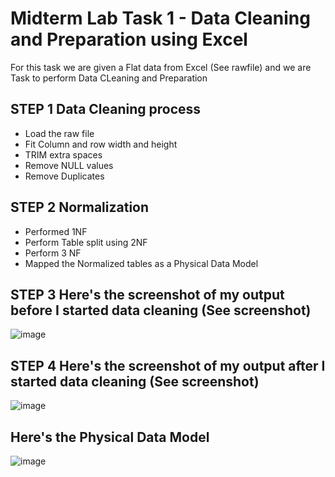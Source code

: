 # Midterm Lab Task 1 - Data Cleaning and Preparation using Excel
For this task we are given a Flat data from Excel (See rawfile) and we are Task to perform Data CLeaning and Preparation 
## STEP 1 Data Cleaning process
- Load the raw file
- Fit Column and row width and height
- TRIM extra spaces
- Remove NULL values
- Remove Duplicates
## STEP 2 Normalization 
- Performed 1NF
- Perform Table split using 2NF
- Perform 3 NF
- Mapped the Normalized tables as a Physical Data Model
## STEP 3 Here's the screenshot of my output before I started data cleaning (See screenshot)
![image](https://github.com/user-attachments/assets/54d0a889-9936-41e9-8f64-3b5b2255bed4)

## STEP 4 Here's the screenshot of my output after I started data cleaning (See screenshot)
![image](https://github.com/user-attachments/assets/fcb20b8e-602d-4e76-9f35-0514b1b8ceca)

## Here's the Physical Data Model
![image](https://github.com/user-attachments/assets/e3f1668e-8a2a-4e1d-8be9-6a1c9e20871e)

